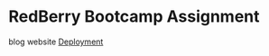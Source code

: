 # RedBerry Bootcamp Assignment
blog website
[Deployment](redberry-bootcamp-hh13xj4hs-boy753hub.vercel.app/)
